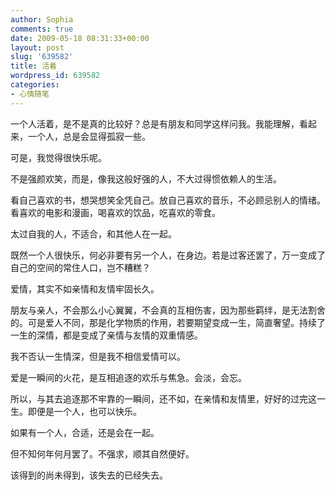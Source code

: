 ```yaml
---
author: Sophia
comments: true
date: 2009-05-18 08:31:33+00:00
layout: post
slug: '639582'
title: 活着
wordpress_id: 639582
categories:
- 心情随笔
---
```


一个人活着，是不是真的比较好？总是有朋友和同学这样问我。我能理解，看起来，一个人，总是会显得孤寂一些。

 

可是，我觉得很快乐呢。

 

不是强颜欢笑，而是，像我这般好强的人，不大过得惯依赖人的生活。

 

看自己喜欢的书，想哭想笑全凭自己。放自己喜欢的音乐，不必顾忌别人的情绪。看喜欢的电影和漫画，喝喜欢的饮品，吃喜欢的零食。

 

太过自我的人，不适合，和其他人在一起。

 

既然一个人很快乐，何必非要有另一个人，在身边。若是过客还罢了，万一变成了自己的空间的常住人口，岂不糟糕？

 

爱情，其实不如亲情和友情牢固长久。

 

朋友与亲人，不会那么小心翼翼，不会真的互相伤害，因为那些羁绊，是无法割舍的。可是爱人不同，那是化学物质的作用，若要期望变成一生，简直奢望。持续了一生的深情，都是变成了亲情与友情的双重情感。

 

我不否认一生情深，但是我不相信爱情可以。

 

爱是一瞬间的火花，是互相追逐的欢乐与焦急。会淡，会忘。

 

所以，与其去追逐那不牢靠的一瞬间，还不如，在亲情和友情里，好好的过完这一生。即便是一个人，也可以快乐。

 

如果有一个人，合适，还是会在一起。

 

但不知何年何月罢了。不强求，顺其自然便好。

 

该得到的尚未得到，该失去的已经失去。
